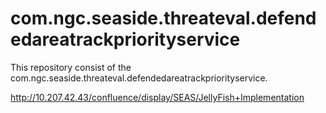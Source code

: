 # com.ngc.seaside.threateval.defendedareatrackpriorityservice

This repository consist of the com.ngc.seaside.threateval.defendedareatrackpriorityservice.

http://10.207.42.43/confluence/display/SEAS/JellyFish+Implementation
